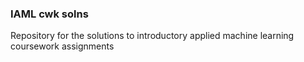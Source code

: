 ### IAML cwk solns
Repository for the solutions to introductory applied machine learning coursework assignments
